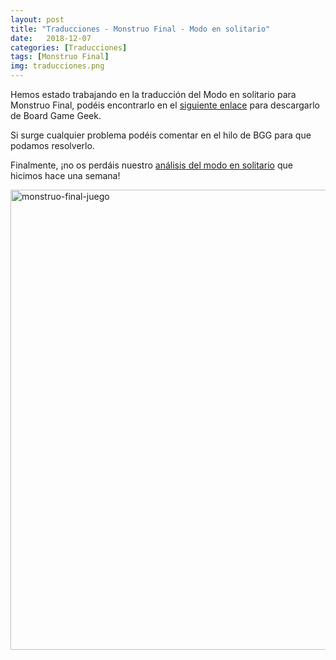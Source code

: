 ```yaml
---
layout: post
title: "Traducciones - Monstruo Final - Modo en solitario"
date:   2018-12-07
categories: [Traducciones]
tags: [Monstruo Final]
img: traducciones.png
---
```


Hemos estado trabajando en la traducción del Modo en solitario para Monstruo 
Final, podéis encontrarlo en el [siguiente 
enlace](https://boardgamegeek.com/filepage/173433/monstruo-final-modo-en-solitario) 
para descargarlo de  Board Game Geek.

Si surge cualquier problema podéis comentar en el hilo de BGG para que podamos 
resolverlo. 

Finalmente, ¡no os perdáis nuestro [análisis del modo en
solitario](https://mazmorreoensolitario.github.io/2018/11/27/analisis-monstruo-final/)
que hicimos hace una semana!

  <a data-flickr-embed="true"  href="https://www.flickr.com/photos/165706612@N02/45356136664/in/dateposted-public/" title="monstruo-final-juego"><img src="https://farm5.staticflickr.com/4837/45356136664_f7e48e76f0_b.jpg" width="1024" height="736" alt="monstruo-final-juego"></a><script async src="//embedr.flickr.com/assets/client-code.js" charset="utf-8"></script>
